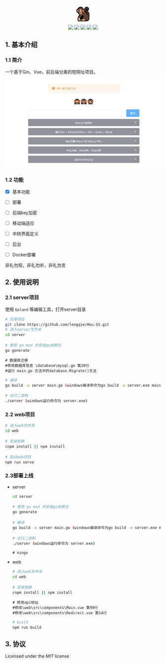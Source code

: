 <div align=center>
<img src="https://github.com/lengqie/Hou.GS/raw/master/static/hou.png"/>
</div>
<div align=center>
<img src="https://img.shields.io/badge/golang-1.14.2-blue"/>
<img src="https://img.shields.io/badge/gin-1.7.6-lightBlue"/>
<img src="https://img.shields.io/badge/gorm-1.21.16-red"/>
<img src="https://img.shields.io/badge/vue-3.2.16-brightgreen"/>
<img src="https://img.shields.io/badge/element--plus-1.1.0beta24-green"/>
</div>


## 1. 基本介绍

### 1.1 简介

一个基于Gin、Vue，前后端分离的短网址项目。

![](https://raw.githubusercontent.com/lengqie/Hou.GS/master/static/dome.jpg)

### 1.2 功能

- [x]   基本功能

- [ ]   部署

- [ ]   后端key加密

- [ ]   移动端适应

- [ ]   中转界面定义

- [ ]   后台

- [ ]   Docker部署

    

非礼勿视，非礼勿听，非礼勿言

## 2. 使用说明

### 2.1 server项目

使用 `Goland` 等编辑工具，打开server目录

```bash
# 克隆项目
git clone https://github.com/lengqie/Hou.GS.git
# 进入server文件夹
cd server

# 使用 go mod 并安装go依赖包
go generate
```
```
# 数据库迁移
#修改数据库信息 \database\mysql.go 第20行
#运行 main.go 方法中的database.Migrate()方法
```

```bash
# 编译 
go build -o server main.go (windows编译命令为go build -o server.exe main.go )

# 运行二进制
./server (windows运行命令为 server.exe)
```

### 2.2 web项目

```bash
# 进入web文件夹
cd web

# 安装依赖
cnpm install || npm install

# 启动web项目
npm run serve
```

### 2.3部署上线


- server

  ```bash
  cd server
  
  # 使用 go mod 并安装go依赖包
  go generate
  
  # 编译 
  go build -o server main.go (windows编译命令为go build -o server.exe main.go )
  
  # 运行二进制
  ./server (windows运行命令为 server.exe)
  ```
  
  ```
  # ningx
  ```


- web

  ```bash
  # 进入web文件夹
  cd web
  
  # 安装依赖
  cnpm install || npm install
  ```
  
  ```
  # 修改api地址
  #修改\web\src\components\Main.vue 第99行
  #修改\web\src\components\Redirect.vue 第14行
  ```
  
  ```bash
  # build
  npm run build
  ```
  


## 3. 协议

Licensed under the *MIT* license